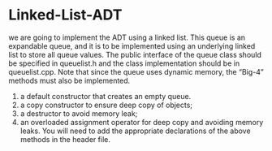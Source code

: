 # Linked-List-ADT
we are going to implement the ADT using a linked list. This queue is an expandable
queue, and it is to be implemented using an underlying linked list to store all queue values. The
public interface of the queue class should be specified in queuelist.h and the class
implementation should be in queuelist.cpp. Note that since the queue uses dynamic memory, the
“Big-4” methods must also be implemented.
1. a default constructor that creates an empty queue.
2. a copy constructor to ensure deep copy of objects;
3. a destructor to avoid memory leak;
4. an overloaded assignment operator for deep copy and avoiding memory leaks.
You will need to add the appropriate declarations of the above methods in the header file. 
